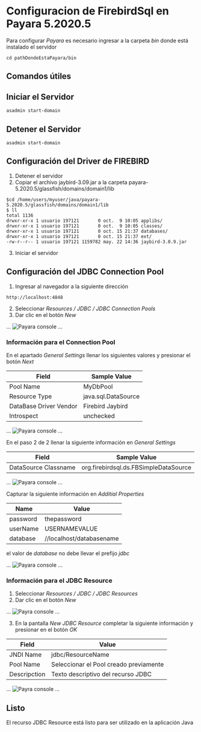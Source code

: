 # Configuracion de FirebirdSql en Payara 5.2020.5

Para configurar *Payara* es necesario ingresar a la carpeta _bin_ donde está instalado el servidor

```
cd pathDondeEstaPayara/bin
```

## Comandos útiles

## Iniciar el Servidor

```
asadmin start-domain
```

## Detener el Servidor

```
asadmin start-domain
```

## Configuración del Driver de FIREBIRD

1. Detener el servidor 
2. Copiar el archivo jaybird-3.09.jar a la carpeta payara-5.2020.5/glassfish/domains/domain1/lib

```
$cd /home/users/myuser/java/payara-5.2020.5/glassfish/domains/domain1/lib
$ ll
total 1136
drwxr-xr-x 1 usuario 197121       0 oct.  9 10:05 applibs/
drwxr-xr-x 1 usuario 197121       0 oct.  9 10:05 classes/
drwxr-xr-x 1 usuario 197121       0 oct. 15 21:37 databases/
drwxr-xr-x 1 usuario 197121       0 oct. 15 21:37 ext/
-rw-r--r-- 1 usuario 197121 1159782 may. 22 14:36 jaybird-3.0.9.jar
```

3. Iniciar el servidor

## Configuración del JDBC Connection Pool

1. Ingresar al navegador a la siguiente dirección

```
http://localhost:4848
```

2. Seleccionar *Resources / JDBC / JDBC Connection Pools*
3. Dar clic en el botón *New*

...
![Payara console](https://github.com/tmsanchez/devnotes/blob/main/jdbc_config_1.png)
...

### Información para el Connection Pool

En el apartado *General Settings* llenar los siguientes valores y presionar el botón *Next*

| Field                   | Sample Value             |
|-------------------------|--------------------------|
| Pool Name               | MyDbPool                 |
| Resource Type           | java.sql.DataSource      |
| DataBase Driver Vendor  | Firebird Jaybird         |
| Introspect              | unchecked                |

...
![Payara console](https://github.com/tmsanchez/devnotes/blob/main/jdbc_config_2.png)
...

En el paso 2 de 2 llenar la siguiente información en *General Settings*

| Field                   | Sample Value                           |
|-------------------------|----------------------------------------|
| DataSource Classname    | org.firebirdsql.ds.FBSimpleDataSource  |

...
![Payara console](https://github.com/tmsanchez/devnotes/blob/main/jdbc_config_3.png)
...

Capturar la siguiente información en *Additial Properties*

| Name        | Value                           |
|-------------|---------------------------------|
| password    | thepassword                     |
| userName    | USERNAMEVALUE                   |
| database    | //localhost/databasename        |

el valor de *database* no debe llevar el prefijo *jdbc*

...
![Payara console](https://github.com/tmsanchez/devnotes/blob/main/jdbc_config_4.png)
...

### Información para el JDBC Resource

1. Seleccionar *Resources / JDBC / JDBC Resources*
2. Dar clic en el botón *New*

...
![Payra console](https://github.com/tmsanchez/devnotes/blob/main/jdbc_resource_1.png)
...

3. En la pantalla *New JDBC Resource* completar la siguiente información y presionar en el botón *OK*

| Field        | Value                                  |
|--------------|----------------------------------------|
| JNDI Name    | jdbc/ResourceName                      |
| Pool Name    | Seleccionar el Pool creado previamente |
| Descripction | Texto descriptivo del recurso JDBC     |

...
![Payra console](https://github.com/tmsanchez/devnotes/blob/main/jdbc_resource_2.png)
...

## Listo

El recurso JDBC Resource está listo para ser utilizado en la aplicación Java
